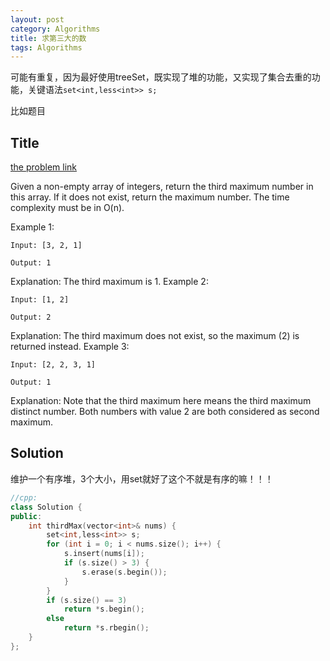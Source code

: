 ```yaml
---
layout: post
category: Algorithms
title: 求第三大的数
tags: Algorithms
---
```


可能有重复，因为最好使用treeSet，既实现了堆的功能，又实现了集合去重的功能，关键语法```set<int,less<int>> s;```

比如题目

## Title
[the problem link](https://leetcode.com/problems/third-maximum-number/description/)

Given a non-empty array of integers, return the third maximum number in this array. If it does not exist, return the maximum number. The time complexity must be in O(n).

Example 1:

	Input: [3, 2, 1]
	
	Output: 1

Explanation: The third maximum is 1.
Example 2:

	Input: [1, 2]
	
	Output: 2

Explanation: The third maximum does not exist, so the maximum (2) is returned instead.
Example 3:

	Input: [2, 2, 3, 1]
	
	Output: 1

Explanation: Note that the third maximum here means the third maximum distinct number.
Both numbers with value 2 are both considered as second maximum.


## Solution
维护一个有序堆，3个大小，用set就好了这个不就是有序的嘛！！！

```c++
//cpp:
class Solution {
public:
	int thirdMax(vector<int>& nums) {
		set<int,less<int>> s;
		for (int i = 0; i < nums.size(); i++) {
			s.insert(nums[i]);
			if (s.size() > 3) {
				s.erase(s.begin());
			}
		}
		if (s.size() == 3)
			return *s.begin();
		else
			return *s.rbegin();
	}
};

```
